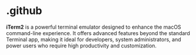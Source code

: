 # .github
**iTerm2** is a powerful terminal emulator designed to enhance the macOS command-line experience. It offers advanced features beyond the standard Terminal app, making it ideal for developers, system administrators, and power users who require high productivity and customization.
